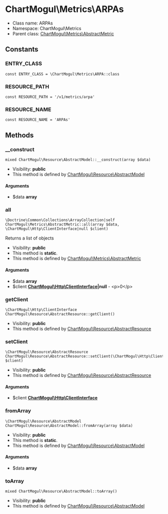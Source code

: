 ChartMogul\Metrics\ARPAs
===============






* Class name: ARPAs
* Namespace: ChartMogul\Metrics
* Parent class: [ChartMogul\Metrics\AbstractMetric](ChartMogul-Metrics-AbstractMetric.md)



Constants
----------


### ENTRY_CLASS

    const ENTRY_CLASS = \ChartMogul\Metrics\ARPA::class





### RESOURCE_PATH

    const RESOURCE_PATH = '/v1/metrics/arpa'





### RESOURCE_NAME

    const RESOURCE_NAME = 'ARPAs'







Methods
-------


### __construct

    mixed ChartMogul\Resource\AbstractModel::__construct(array $data)





* Visibility: **public**
* This method is defined by [ChartMogul\Resource\AbstractModel](ChartMogul-Resource-AbstractModel.md)


#### Arguments
* $data **array**



### all

    \Doctrine\Common\Collections\ArrayCollection|self ChartMogul\Metrics\AbstractMetric::all(array $data, \ChartMogul\Http\ClientInterface|null $client)

Returns a list of objects



* Visibility: **public**
* This method is **static**.
* This method is defined by [ChartMogul\Metrics\AbstractMetric](ChartMogul-Metrics-AbstractMetric.md)


#### Arguments
* $data **array**
* $client **[ChartMogul\Http\ClientInterface](ChartMogul-Http-ClientInterface.md)|null** - &lt;p&gt;0&lt;/p&gt;



### getClient

    \ChartMogul\Http\ClientInterface ChartMogul\Resource\AbstractResource::getClient()





* Visibility: **public**
* This method is defined by [ChartMogul\Resource\AbstractResource](ChartMogul-Resource-AbstractResource.md)




### setClient

    \ChartMogul\Resource\AbstractResource ChartMogul\Resource\AbstractResource::setClient(\ChartMogul\Http\ClientInterface $client)





* Visibility: **public**
* This method is defined by [ChartMogul\Resource\AbstractResource](ChartMogul-Resource-AbstractResource.md)


#### Arguments
* $client **[ChartMogul\Http\ClientInterface](ChartMogul-Http-ClientInterface.md)**



### fromArray

    \ChartMogul\Resource\AbstractModel ChartMogul\Resource\AbstractModel::fromArray(array $data)





* Visibility: **public**
* This method is **static**.
* This method is defined by [ChartMogul\Resource\AbstractModel](ChartMogul-Resource-AbstractModel.md)


#### Arguments
* $data **array**



### toArray

    mixed ChartMogul\Resource\AbstractModel::toArray()





* Visibility: **public**
* This method is defined by [ChartMogul\Resource\AbstractModel](ChartMogul-Resource-AbstractModel.md)



